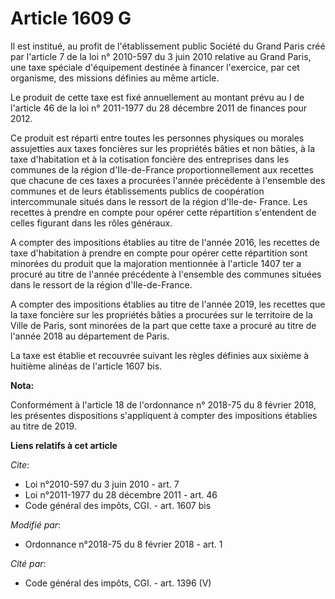 # Article 1609 G

Il est institué, au profit de l'établissement public Société du Grand Paris créé par l'article 7 de la loi n° 2010-597 du 3
juin 2010 relative au Grand Paris, une taxe spéciale d'équipement destinée à financer l'exercice, par cet organisme, des
missions définies au même article.

Le produit de cette taxe est fixé annuellement au montant prévu au I de l'article 46 de la loi n° 2011-1977 du 28 décembre
2011 de finances pour 2012.

Ce produit est réparti entre toutes les personnes physiques ou morales assujetties aux taxes foncières sur les propriétés
bâties et non bâties, à la taxe d'habitation et à la cotisation foncière des entreprises dans les communes de la région
d'Ile-de-France proportionnellement aux recettes que chacune de ces taxes a procurées l'année précédente à l'ensemble des
communes et de leurs établissements publics de coopération intercommunale situés dans le ressort de la région d'Ile-de-
France. Les recettes à prendre en compte pour opérer cette répartition s'entendent de celles figurant dans les rôles
généraux.

A compter des impositions établies au titre de l'année 2016, les recettes de taxe d'habitation à prendre en compte pour
opérer cette répartition sont minorées du produit que la majoration mentionnée à l'article 1407 ter a procuré au titre de
l'année précédente à l'ensemble des communes situées dans le ressort de la région d'Ile-de-France.

A compter des impositions établies au titre de l'année 2019, les recettes que la taxe foncière sur les propriétés bâties a
procurées sur le territoire de la Ville de Paris, sont minorées de la part que cette taxe a procuré au titre de l'année 2018
au département de Paris.

La taxe est établie et recouvrée suivant les règles définies aux sixième à huitième alinéas de l'article 1607 bis.

**Nota:**

Conformément à l'article 18 de l'ordonnance n° 2018-75 du 8 février 2018, les présentes dispositions s'appliquent à compter
des impositions établies au titre de 2019.

**Liens relatifs à cet article**

_Cite_:

  - Loi n°2010-597 du 3 juin 2010 - art. 7
  - Loi n°2011-1977 du 28 décembre 2011 - art. 46
  - Code général des impôts, CGI. - art. 1607 bis

_Modifié par_:

  - Ordonnance n°2018-75 du 8 février 2018 - art. 1

_Cité par_:

  - Code général des impôts, CGI. - art. 1396 (V)
